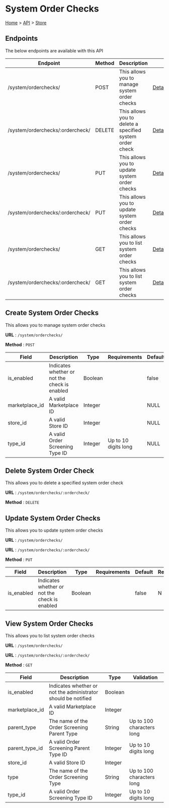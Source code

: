 # System Order Checks
[Home](../../index.md) > [API](../index.md) > [Store](index.md)

## Endpoints
The below endpoints are available with this API

| Endpoint | Method | Description | |
| --- | --- | --- | --- |
| /system/orderchecks/ | POST | This allows you to manage system order checks | [Details](#create-system-order-checks) |
| /system/orderchecks/:ordercheck/ | DELETE | This allows you to delete a specified system order check | [Details](#delete-system-order-check) |
| /system/orderchecks/ | PUT | This allows you to update system order checks | [Details](#update-system-order-checks) |
| /system/orderchecks/:ordercheck/ | PUT | This allows you to update system order checks | [Details](#update-system-order-checks) |
| /system/orderchecks/ | GET | This allows you to list system order checks | [Details](#view-system-order-checks) |
| /system/orderchecks/:ordercheck/ | GET | This allows you to list system order checks | [Details](#view-system-order-checks) |

## Create System Order Checks
This allows you to manage system order checks

**URL** : `/system/orderchecks/`

**Method** : `POST`

| Field | Description | Type | Requirements | Default | Required? | Conditional? |
| --- | --- | --- | --- | --- | --- | --- |
| is_enabled | Indicates whether or not the check is enabled | Boolean |  | false | N | N |
| marketplace_id | A valid Marketplace ID | Integer |  | NULL | N | N |
| store_id | A valid Store ID | Integer |  | NULL | N | N |
| type_id | A valid Order Screening Type ID | Integer | Up to 10 digits long | NULL | Y | N |

## Delete System Order Check
This allows you to delete a specified system order check

**URL** : `/system/orderchecks/:ordercheck/`

**Method** : `DELETE`

## Update System Order Checks
This allows you to update system order checks

**URL** : `/system/orderchecks/`

**URL** : `/system/orderchecks/:ordercheck/`

**Method** : `PUT`

| Field | Description | Type | Requirements | Default | Required? | Conditional? |
| --- | --- | --- | --- | --- | --- | --- |
| is_enabled | Indicates whether or not the check is enabled | Boolean |  | false | N | N |

## View System Order Checks
This allows you to list system order checks

**URL** : `/system/orderchecks/`

**URL** : `/system/orderchecks/:ordercheck/`

**Method** : `GET`

| Field | Description | Type | Validation |
| --- | --- | --- | --- |
| is_enabled | Indicates whether or not the administrator should be notified | Boolean |  |
| marketplace_id | A valid Marketplace ID | Integer |  |
| parent_type | The name of the Order Screening Parent Type | String | Up to 100 characters long |
| parent_type_id | A valid Order Screening Parent Type ID | Integer | Up to 10 digits long |
| store_id | A valid Store ID | Integer |  |
| type | The name of the Order Screening Type | String | Up to 100 characters long |
| type_id | A valid Order Screening Type ID | Integer | Up to 10 digits long |
